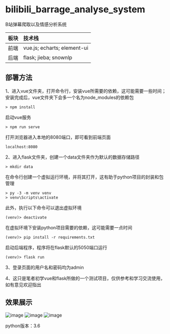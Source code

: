 # bilibili_barrage_analyse_system
 B站弹幕爬取以及情感分析系统

|板块|技术栈|
|:---|:---|
|前端|vue.js; echarts; element-ui|
|后端|flask; jieba; snownlp|

## 部署方法
 1、进入vue文件夹，打开命令行，安装vue所需要的依赖，这可能需要一些时间；安装完成后，vue文件夹下会多一个名为node_modules的依赖包
 ```
 > npm install
 ```
 
 启动vue服务
 ```
 > npm run serve
 ```
 
 打开浏览器进入本地的8080端口，即可看到前端页面
 ```
 localhost:8080
 ```
 
 2、进入flask文件夹，创建一个data文件夹作为默认的数据存储路径
 ```
 > mkdir data
 ```
 
 在命令行创建一个虚拟运行环境，并将其打开，这有助于python项目的封装和包管理
 ```
 > py -3 -m venv venv
 > venv\Scripts\activate
 ```
 
 此外，执行以下命令可以退出虚拟环境
 ```
 (venv)> deactivate
 ```
 
 在虚拟环境下安装python项目需要的依赖，这可能需要一点时间
 ```
 (venv)> pip install -r requirements.txt
 ```
 
 启动后端程序，程序将在flask默认的5050端口运行
 ```
 (venv)> flask run
 ```
 
 3、登录页面的用户名和密码均为admin
 
 4、这只是笔者初学vue和flask所做的一个测试项目，仅供参考和学习交流使用，如有意见欢迎指出
 
 ## 效果展示
 
 
 ![image](https://user-images.githubusercontent.com/47128987/143800953-16e31d0f-643e-46bd-9ad0-cb779053e447.png)
 ![image](https://user-images.githubusercontent.com/47128987/143800980-4b135509-c5fc-415a-9e31-bd99fae0ec97.png)
 ![image](https://user-images.githubusercontent.com/47128987/143801009-cf8cecbe-16ff-44df-81a0-2b29b8215423.png)

python版本：3.6
 

